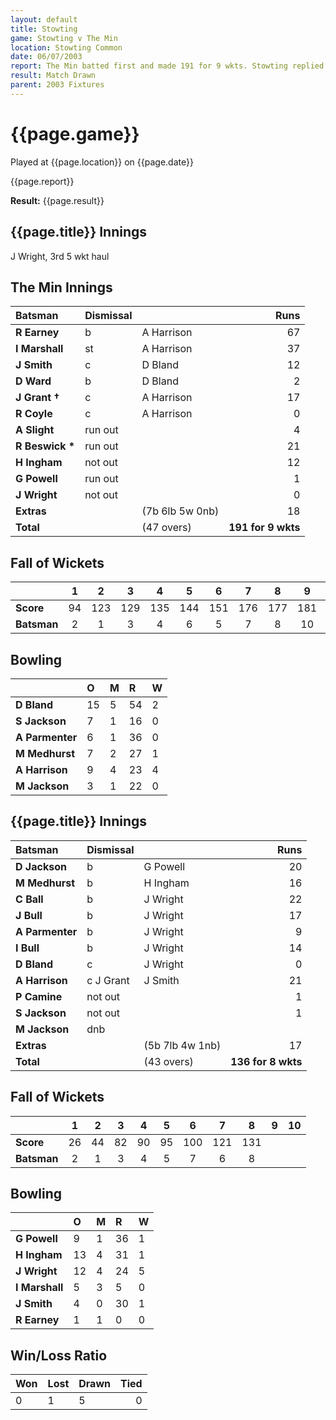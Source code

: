 ```yaml
---
layout: default
title: Stowting
game: Stowting v The Min
location: Stowting Common
date: 06/07/2003
report: The Min batted first and made 191 for 9 wkts. Stowting replied with 136 for 8 wkts when time ran out
result: Match Drawn
parent: 2003 Fixtures
---
```


# {{page.game}}

Played at {{page.location}} on {{page.date}}

{{page.report}}

**Result:** {{page.result}}

## {{page.title}} Innings

J Wright, 3rd 5 wkt haul

## The Min Innings

| Batsman | Dismissal |  | Runs |
|:---|:---|---|---:|
| **R Earney** | b | A Harrison | 67 |
| **I Marshall** | st | A Harrison | 37 |
| **J Smith** | c | D Bland | 12 |
| **D Ward** | b | D Bland | 2 |
| **J Grant &#8224;** | c | A Harrison | 17 |
| **R Coyle** | c | A Harrison | 0 |
| **A Slight** | run out |  | 4 |
| **R Beswick &#42;** | run out |  | 21 |
| **H Ingham** | not out |  | 12 |
| **G Powell** | run out |  | 1 |
| **J Wright** | not out |  | 0 |
| **Extras** | | (7b 6lb 5w 0nb) | 18 |
| **Total** | | (47 overs) | **191 for 9 wkts** |

## Fall of Wickets

| | 1 | 2 | 3 | 4 | 5 | 6 | 7 | 8 | 9 | 10 |
|---|:---:|:---:|:---:|:---:|:---:|:---:|:---:|:---:|:---:|:---:|
| **Score** | 94 | 123 | 129 | 135 | 144 | 151 | 176 | 177 | 181 |  |
| **Batsman** | 2 | 1 | 3 | 4 | 6 | 5 | 7 | 8 | 10 |  |

## Bowling

| | O | M | R | W |
|---|:---|:---|:---|:---|
| **D Bland** | 15 | 5 | 54 | 2 |
| **S Jackson** | 7 | 1 | 16 | 0 |
| **A Parmenter** | 6 | 1 | 36 | 0 |
| **M Medhurst** | 7 | 2 | 27 | 1 |
| **A Harrison** | 9 | 4 | 23 | 4 |
| **M Jackson** | 3 | 1 | 22 | 0 |

## {{page.title}} Innings

| Batsman | Dismissal |  | Runs |
|:---|:---|---|---:|
| **D Jackson** | b | G Powell | 20 |
| **M Medhurst** | b | H Ingham | 16 |
| **C Ball** | b | J Wright | 22 |
| **J Bull** | b | J Wright | 17 |
| **A Parmenter** | b | J Wright | 9 |
| **I Bull** | b | J Wright  | 14 |
| **D Bland** | c | J Wright | 0 |
| **A Harrison** | c J Grant | J Smith | 21 |
| **P Camine** | not out |  | 1 |
| **S Jackson** | not out |  | 1 |
| **M Jackson** | dnb |  |  |
| **Extras** | | (5b 7lb 4w 1nb) | 17 |
| **Total** | | (43 overs) | **136 for 8 wkts** |

## Fall of Wickets

| | 1 | 2 | 3 | 4 | 5 | 6 | 7 | 8 | 9 | 10 |
|---|:---:|:---:|:---:|:---:|:---:|:---:|:---:|:---:|:---:|:---:|
| **Score** | 26 | 44 | 82 | 90 | 95 | 100 | 121 | 131 |  |  |
| **Batsman** | 2 | 1 | 3 | 4 | 5 | 7 | 6 | 8 |  |  |

## Bowling

| | O | M | R | W |
|---|:---|:---|:---|:---|
| **G Powell** | 9 | 1 | 36 | 1 |
| **H Ingham** | 13 | 4 | 31 | 1 |
| **J Wright** | 12 | 4 | 24 | 5 |
| **I Marshall** | 5 | 3 | 5 | 0 |
| **J Smith** | 4 | 0 | 30 | 1 |
| **R Earney** | 1 | 1 | 0 | 0 |

## Win/Loss Ratio

| Won | Lost | Drawn | Tied |
|:---|:---|:---|---:|
| 0 | 1 | 5 | 0 |